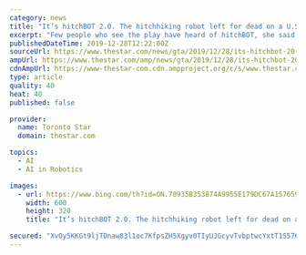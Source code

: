 ```yaml
---
category: news
title: "It’s hitchBOT 2.0. The hitchhiking robot left for dead on a U.S. street in 2015 is back — on stage in France"
excerpt: "Few people who see the play have heard of hitchBOT, she said, and most are “amazed that the robot actually was able to make it across Canada.” Blanchet said she wanted to do a play about artificial intelligence with a “human” element, and had read about hitchBOT’s adventures and the “international empathy” its dismemberment provoked."
publishedDateTime: 2019-12-28T12:22:00Z
sourceUrl: https://www.thestar.com/news/gta/2019/12/28/its-hitchbot-20-the-hitchhiking-robot-left-for-dead-on-a-us-street-in-2015-is-back-on-stage-in-france.html
ampUrl: https://www.thestar.com/amp/news/gta/2019/12/28/its-hitchbot-20-the-hitchhiking-robot-left-for-dead-on-a-us-street-in-2015-is-back-on-stage-in-france.html
cdnAmpUrl: https://www-thestar-com.cdn.ampproject.org/c/s/www.thestar.com/amp/news/gta/2019/12/28/its-hitchbot-20-the-hitchhiking-robot-left-for-dead-on-a-us-street-in-2015-is-back-on-stage-in-france.html
type: article
quality: 40
heat: 40
published: false

provider:
  name: Toronto Star
  domain: thestar.com

topics:
  - AI
  - AI in Robotics

images:
  - url: https://www.bing.com/th?id=ON.70935B353874A9955E179DC67A157659
    width: 600
    height: 320
    title: "It’s hitchBOT 2.0. The hitchhiking robot left for dead on a U.S. street in 2015 is back — on stage in France"

secured: "XvOy5KKGt9ljTDnaw83l1oc7KfpsZH5Xgyv0TIyUJGcyvTvbptwcYxtT1S576DbClvRp6L1Rl4MzyUuZfYeO0ql+X/nnp9fRAOKcx1x9C8jFL8Tv8WLRqPXU1LTZ6Nn3Ey5rLJWzC0Qu7G5CANlN5mOmQE1YXmBtdevzNMjG+Bzwu/g1d1hLjsjFMHz+si9+PtpSkZ4bM959LrijN8hsA26xgfNSkr/H7cZv5EyF+69R4DrDSr6SjyGWpte7bmvJgy3+LafBNbmFnVXctYtD9g==;xfYnCXR2PqjIY1MQTMv/0g=="
---
```


